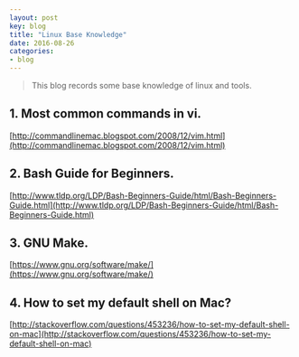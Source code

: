 ```yaml
---
layout: post
key: blog
title: "Linux Base Knowledge"
date: 2016-08-26
categories:
- blog
---
```


> This blog records some base knowledge of linux and tools.

## 1. Most common commands in vi.
[http://commandlinemac.blogspot.com/2008/12/vim.html](http://commandlinemac.blogspot.com/2008/12/vim.html)  

## 2. Bash Guide for Beginners.
[http://www.tldp.org/LDP/Bash-Beginners-Guide/html/Bash-Beginners-Guide.html](http://www.tldp.org/LDP/Bash-Beginners-Guide/html/Bash-Beginners-Guide.html)  

## 3. GNU Make.
[https://www.gnu.org/software/make/](https://www.gnu.org/software/make/)

## 4. How to set my default shell on Mac?
[http://stackoverflow.com/questions/453236/how-to-set-my-default-shell-on-mac](http://stackoverflow.com/questions/453236/how-to-set-my-default-shell-on-mac)

